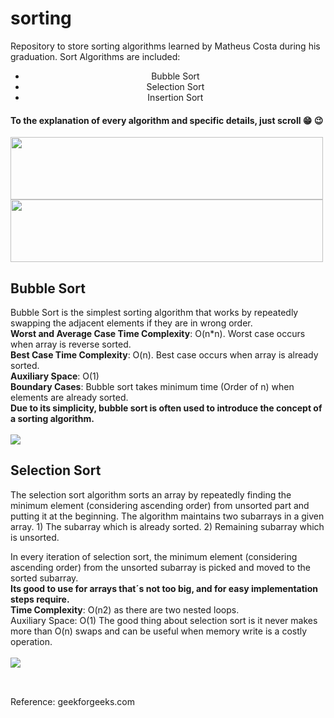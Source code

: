 # sorting
 Repository to store sorting algorithms learned by Matheus Costa during his graduation.
Sort Algorithms are included:
<center><ul>
 <li>Bubble Sort</li>
 <li>Selection Sort</li>
 <li>Insertion Sort</li>
<ul>
  </center>
 <h4>To the explanation of every algorithm and specific details, just scroll  😁 😉 </h4>
   <img align="left" width="500" height="100" src="https://media.giphy.com/media/QaPkV29BJh3gI/giphy.gif"/>
  <img width="500" height="100" src="https://media.giphy.com/media/4UzW8S83pWoKs/giphy.gif"/>
 <h2>Bubble Sort</h2>
 Bubble Sort is the simplest sorting algorithm that works by repeatedly swapping the adjacent elements if they are in wrong order.<br>
 <b>Worst and Average Case Time Complexity</b>: O(n*n). Worst case occurs when array is reverse sorted.<br>
 <b>Best Case Time Complexity</b>: O(n). Best case occurs when array is already sorted.<br>
 <b>Auxiliary Space</b>: O(1)<br>
 <b>Boundary Cases</b>: Bubble sort takes minimum time (Order of n) when elements are already sorted.<br>
 <b>Due to its simplicity, bubble sort is often used to introduce the concept of a sorting algorithm.</b>
 <br><br>
 <img src="https://media.giphy.com/media/nfq7ThNeMbfCfGDGu2/giphy.gif"/>
 <br>
 <h2>Selection Sort</h2>
 The selection sort algorithm sorts an array by repeatedly finding the minimum element (considering ascending order) from unsorted part and putting it at the beginning. The algorithm maintains two subarrays in a given array.
1) The subarray which is already sorted.
2) Remaining subarray which is unsorted.

In every iteration of selection sort, the minimum element (considering ascending order) from the unsorted subarray is picked and moved to the sorted subarray.<br>
<b> Its good to use for arrays that´s not too big, and for easy implementation steps require.</b>
<br>
<b>Time Complexity</b>: O(n2) as there are two nested loops.
<br>
Auxiliary Space: O(1)
The good thing about selection sort is it never makes more than O(n) swaps and can be useful when memory write is a costly operation.
 <br><br>
 <img src="https://media.giphy.com/media/z3iMTsKMWSEDBLtCy2/giphy.gif"/>
 <h2></h2>
 <br>
 Reference: geekforgeeks.com
